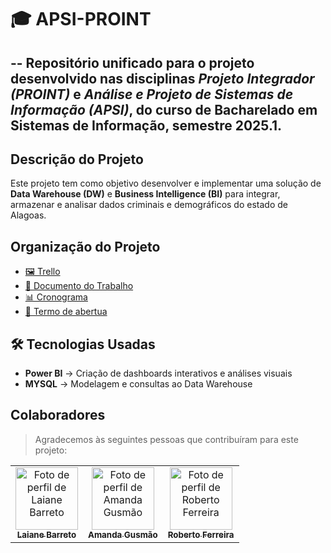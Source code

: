 # 🎓 APSI-PROINT

--
Repositório unificado para o projeto desenvolvido nas disciplinas _Projeto Integrador (PROINT)_ e _Análise e Projeto de Sistemas de Informação (APSI)_, do curso de Bacharelado em Sistemas de Informação, semestre 2025.1.
--
## Descrição do Projeto
Este projeto tem como objetivo desenvolver e implementar uma solução de **Data Warehouse (DW)** e **Business Intelligence (BI)** para integrar, armazenar e analisar dados criminais e demográficos do estado de Alagoas.  

## Organização do Projeto
- [🖼️ Trello]()
- [📄 Documento do Trabalho]()
- [📊 Cronograma]()
- [📜 Termo de abertua]()

## 🛠 Tecnologias Usadas
- **Power BI** → Criação de dashboards interativos e análises visuais  
- **MYSQL** → Modelagem e consultas ao Data Warehouse  

## Colaboradores

> Agradecemos às seguintes pessoas que contribuíram para este projeto:

<table>
  <tr>
    <td align="center">
      <a href="https://github.com/LaianeBarreto">
        <img src="https://github.com/LaianeBarreto.png" width="100px;" alt="Foto de perfil de Laiane Barreto"/><br>
        <sub>
          <b>Laiane Barreto</b>
        </sub>
      </a>
    </td>
    <td align="center">
      <a href="https://github.com/amandargusmao">
        <img src="https://github.com/amandargusmao.png" width="100px;" alt="Foto de perfil de Amanda Gusmão"/><br>
        <sub>
          <b>Amanda Gusmão</b>
        </sub>
      </a>
    </td>
    <td align="center">
      <a href="https://github.com/robertoferreira7">
        <img src="https://github.com/robertoferreira7.png" width="100px;" alt="Foto de perfil de Roberto Ferreira"/><br>
        <sub>
          <b>Roberto Ferreira</b>
        </sub>
      </a>
    </td>
  </tr>
</table>
